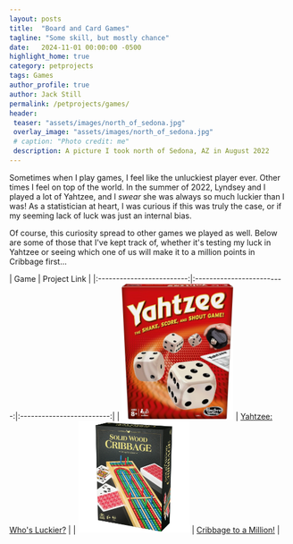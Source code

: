 ```yaml
---
layout: posts
title:  "Board and Card Games"
tagline: "Some skill, but mostly chance"
date:   2024-11-01 00:00:00 -0500
highlight_home: true
category: petprojects
tags: Games
author_profile: true
author: Jack Still
permalink: /petprojects/games/
header:
 teaser: "assets/images/north_of_sedona.jpg"
 overlay_image: "assets/images/north_of_sedona.jpg"
 # caption: "Photo credit: me"
 description: A picture I took north of Sedona, AZ in August 2022
---
```


Sometimes when I play games, I feel like the unluckiest player ever. Other times I feel on top of the world. In the summer of 2022, Lyndsey and I played a lot of Yahtzee, and I *swear* she was always so much luckier than I was! As a statistician at heart, I was curious if this was truly the case, or if my seeming lack of luck was just an internal bias.

Of course, this curiosity spread to other games we played as well. Below are some of those that I've kept track of, whether it's testing my luck in Yahtzee or seeing which one of us will make it to a million points in Cribbage first... 


| Game | Project Link |
|:-------------------------:|:-------------------------:|:-------------------------:|
| <img src="/assets/images/yahtzee.jpg" width="200">  | [Yahtzee: Who's Luckier?](/games/yahtzee/yahtzee) |
| <img src="/assets/images/cribbage.jpg" width="200"> | [Cribbage to a Million!](/games/cribbage/cribbage) |

